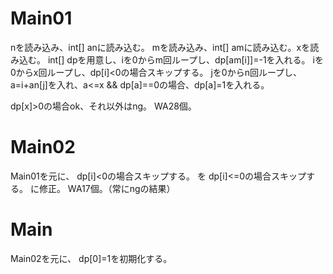# Main01
nを読み込み、int[] anに読み込む。
mを読み込み、int[] amに読み込む。xを読み込む。
int[] dpを用意し、iを0からm回ループし、dp[am[i]]=-1を入れる。
iを0からx回ループし、dp[i]<0の場合スキップする。
jを0からn回ループし、a=i+an[j]を入れ、a<=x && dp[a]==0の場合、dp[a]=1を入れる。

dp[x]>0の場合ok、それ以外はng。
WA28個。

# Main02
Main01を元に、
dp[i]<0の場合スキップする。
を
dp[i]<=0の場合スキップする。
に修正。
WA17個。（常にngの結果）

# Main
Main02を元に、
dp[0]=1を初期化する。

